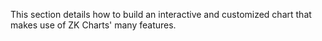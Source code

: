 This section details how to build an interactive and customized chart
that makes use of ZK Charts' many features.
